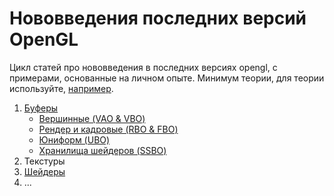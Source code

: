 # Нововведения последних версий OpenGL

Цикл статей про нововведения в последних версиях opengl, с примерами, основанные на личном опыте. Минимум теории, для теории используйте, [например](https://github.com/loginmen/learnopengl/blob/master/README.md).

1. [Буферы](buffers.md)
   - [Вершинные (VAO & VBO)](buffers.md#%D0%B2%D0%B5%D1%80%D1%88%D0%B8%D0%BD%D0%BD%D1%8B%D0%B5-%D0%B1%D1%83%D1%84%D0%B5%D1%80%D1%8B)
   - [Рендер и кадровые (RBO & FBO)](buffers.md#%D0%BA%D0%B0%D0%B4%D1%80%D0%BE%D0%B2%D1%8B%D0%B9-%D0%B8-%D1%80%D0%B5%D0%BD%D0%B4%D0%B5%D1%80-%D0%B1%D1%83%D1%84%D0%B5%D1%80%D1%8B)
   - [Юниформ (UBO)](buffers.md#%D1%8E%D0%BD%D0%B8%D1%84%D0%BE%D1%80%D0%BC-%D0%B1%D1%83%D1%84%D0%B5%D1%80-ubo)
   - [Хранилища шейдеров (SSBO)](buffers.md#%D0%B1%D1%83%D1%84%D0%B5%D1%80-%D1%85%D1%80%D0%B0%D0%BD%D0%B8%D0%BB%D0%B8%D1%89%D0%B0-%D1%88%D0%B5%D0%B9%D0%B4%D0%B5%D1%80%D0%BE%D0%B2-ssbo)
2. Текстуры
3. [Шейдеры](shaders.md)
4. ...
